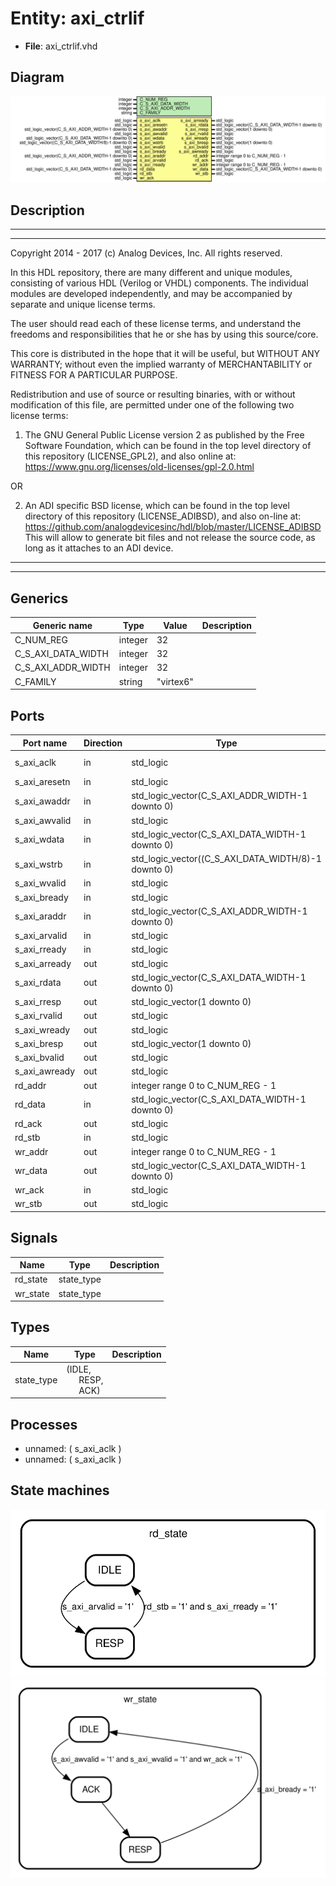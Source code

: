 # Entity: axi_ctrlif

- **File**: axi_ctrlif.vhd
## Diagram

![Diagram](axi_ctrlif.svg "Diagram")
## Description

 ***************************************************************************
 ***************************************************************************
 Copyright 2014 - 2017 (c) Analog Devices, Inc. All rights reserved.

 In this HDL repository, there are many different and unique modules, consisting
 of various HDL (Verilog or VHDL) components. The individual modules are
 developed independently, and may be accompanied by separate and unique license
 terms.

 The user should read each of these license terms, and understand the
 freedoms and responsibilities that he or she has by using this source/core.

 This core is distributed in the hope that it will be useful, but WITHOUT ANY
 WARRANTY; without even the implied warranty of MERCHANTABILITY or FITNESS FOR
 A PARTICULAR PURPOSE.

 Redistribution and use of source or resulting binaries, with or without modification
 of this file, are permitted under one of the following two license terms:

   1. The GNU General Public License version 2 as published by the
      Free Software Foundation, which can be found in the top level directory
      of this repository (LICENSE_GPL2), and also online at:
      <https://www.gnu.org/licenses/old-licenses/gpl-2.0.html>

 OR

   2. An ADI specific BSD license, which can be found in the top level directory
      of this repository (LICENSE_ADIBSD), and also on-line at:
      https://github.com/analogdevicesinc/hdl/blob/master/LICENSE_ADIBSD
      This will allow to generate bit files and not release the source code,
      as long as it attaches to an ADI device.

 ***************************************************************************
 ***************************************************************************
## Generics

| Generic name       | Type    | Value     | Description |
| ------------------ | ------- | --------- | ----------- |
| C_NUM_REG          | integer | 32        |             |
| C_S_AXI_DATA_WIDTH | integer | 32        |             |
| C_S_AXI_ADDR_WIDTH | integer | 32        |             |
| C_FAMILY           | string  | "virtex6" |             |
## Ports

| Port name     | Direction | Type                                                | Description       |
| ------------- | --------- | --------------------------------------------------- | ----------------- |
| s_axi_aclk    | in        | std_logic                                           | AXI bus interface |
| s_axi_aresetn | in        | std_logic                                           |                   |
| s_axi_awaddr  | in        | std_logic_vector(C_S_AXI_ADDR_WIDTH-1 downto 0)     |                   |
| s_axi_awvalid | in        | std_logic                                           |                   |
| s_axi_wdata   | in        | std_logic_vector(C_S_AXI_DATA_WIDTH-1 downto 0)     |                   |
| s_axi_wstrb   | in        | std_logic_vector((C_S_AXI_DATA_WIDTH/8)-1 downto 0) |                   |
| s_axi_wvalid  | in        | std_logic                                           |                   |
| s_axi_bready  | in        | std_logic                                           |                   |
| s_axi_araddr  | in        | std_logic_vector(C_S_AXI_ADDR_WIDTH-1 downto 0)     |                   |
| s_axi_arvalid | in        | std_logic                                           |                   |
| s_axi_rready  | in        | std_logic                                           |                   |
| s_axi_arready | out       | std_logic                                           |                   |
| s_axi_rdata   | out       | std_logic_vector(C_S_AXI_DATA_WIDTH-1 downto 0)     |                   |
| s_axi_rresp   | out       | std_logic_vector(1 downto 0)                        |                   |
| s_axi_rvalid  | out       | std_logic                                           |                   |
| s_axi_wready  | out       | std_logic                                           |                   |
| s_axi_bresp   | out       | std_logic_vector(1 downto 0)                        |                   |
| s_axi_bvalid  | out       | std_logic                                           |                   |
| s_axi_awready | out       | std_logic                                           |                   |
| rd_addr       | out       | integer range 0 to C_NUM_REG - 1                    |                   |
| rd_data       | in        | std_logic_vector(C_S_AXI_DATA_WIDTH-1 downto 0)     |                   |
| rd_ack        | out       | std_logic                                           |                   |
| rd_stb        | in        | std_logic                                           |                   |
| wr_addr       | out       | integer range 0 to C_NUM_REG - 1                    |                   |
| wr_data       | out       | std_logic_vector(C_S_AXI_DATA_WIDTH-1 downto 0)     |                   |
| wr_ack        | in        | std_logic                                           |                   |
| wr_stb        | out       | std_logic                                           |                   |
## Signals

| Name     | Type       | Description |
| -------- | ---------- | ----------- |
| rd_state | state_type |             |
| wr_state | state_type |             |
## Types

| Name       | Type                                                                                       | Description |
| ---------- | ------------------------------------------------------------------------------------------ | ----------- |
| state_type | (IDLE,<br><span style="padding-left:20px"> RESP,<br><span style="padding-left:20px"> ACK)  |             |
## Processes
- unnamed: ( s_axi_aclk )
- unnamed: ( s_axi_aclk )
## State machines

![Diagram_state_machine_0]( stm_axi_ctrlif_00.svg "Diagram")![Diagram_state_machine_1]( stm_axi_ctrlif_11.svg "Diagram")